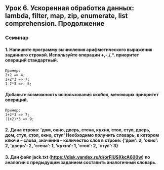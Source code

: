 ## Урок 6. Ускоренная обработка данных: lambda, filter, map, zip, enumerate, list comprehension. Продолжение
### Семинар
#### 1. Напишите программу вычисления арифметического выражения заданного строкой. Используйте операции +,-,/,*. приоритет операций стандартный.
    Пример:
    2+2 => 4;
    1+2*3 => 7;
    1-2*3 => -5;
#### Добавьте возможность использования скобок, меняющих приоритет операций.
    Пример:
    1+2*3 => 7;
    (1+2)*3 => 9;
#### 2. Дана строка: 'дом, окно, дверь, стена, кухня, стол, стул, дверь, дом, стул, стол, окно, стул' Необходимо получить словарь, в котором ключи – слова, значения – количество слов в строке: {'дом': 2, 'окно': 2, 'дверь': 2, 'стена': 1, 'кухня': 1, 'стол': 2, 'стул': 3}
#### 3. Дан файл jack.txt (https://disk.yandex.ru/d/orFlUSXkcA600w) по аналогии с предыдущим заданием составить аналогичный словарь.